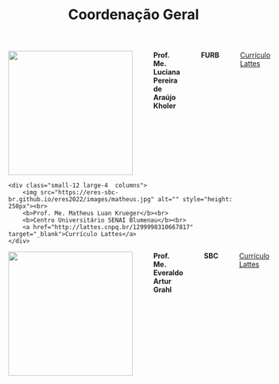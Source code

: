 ﻿---
layout: page-fullwidth
title: "Coordenação Geral"
subheadline: ""
permalink: "/coordenacao_geral/"
header:
   image_fullwidth: banner_eres2021.png
---

<div class="row">
    	<div class="small-12 large-4  columns">
        <img src="https://eres-sbc-br.github.io/eres2022/images/luciana.jpg" alt="" style="height: 250px"><br>
        <b>Prof. Me. Luciana Pereira de Araújo Kholer</b><br>
		<b>FURB</b><br>
		<a href="http://lattes.cnpq.br/4646552734648125" target="_blank">Currículo Lattes</a>
  </div>

	<div class="small-12 large-4  columns">
        <img src="https://eres-sbc-br.github.io/eres2022/images/matheus.jpg" alt="" style="height: 250px"><br>
        <b>Prof. Me. Matheus Luan Krueger</b><br>
		<b>Centro Universitário SENAI Blumenau</b><br>
		<a href="http://lattes.cnpq.br/1299998310667817" target="_blank">Currículo Lattes</a>    
	</div>
	
<div class="small-12 large-4 columns">
      <img src="https://eres-sbc-br.github.io/eres2022/images/everaldo.jpg" alt="" style="height: 250px"><br>
      <b>Prof. Me. Everaldo Artur Grahl</b><br>
    	<b>SBC</b><br>
    	<a href="http://lattes.cnpq.br/7343454860362043" target="_blank">Currículo Lattes</a>
    </div>
</div>
